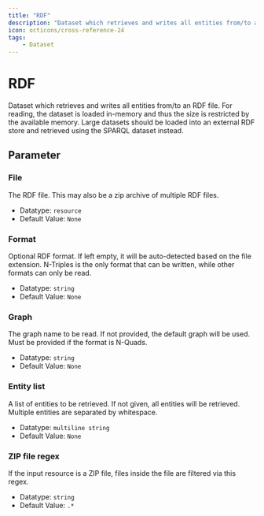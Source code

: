 ```yaml
---
title: "RDF"
description: "Dataset which retrieves and writes all entities from/to an RDF file. For reading, the dataset is loaded in-memory and thus the size is restricted by the available memory. Large datasets should be loaded into an external RDF store and retrieved using the SPARQL dataset instead."
icon: octicons/cross-reference-24
tags: 
    - Dataset
---
```

# RDF
<!-- This file was generated - DO NOT CHANGE IT MANUALLY -->



Dataset which retrieves and writes all entities from/to an RDF file. For reading, the dataset is loaded in-memory and thus the size is restricted by the available memory. Large datasets should be loaded into an external RDF store and retrieved using the SPARQL dataset instead.


## Parameter

### File

The RDF file. This may also be a zip archive of multiple RDF files.

- Datatype: `resource`
- Default Value: `None`



### Format

Optional RDF format. If left empty, it will be auto-detected based on the file extension. N-Triples is the only format that can be written, while other formats can only be read.

- Datatype: `string`
- Default Value: `None`



### Graph

The graph name to be read. If not provided, the default graph will be used. Must be provided if the format is N-Quads.

- Datatype: `string`
- Default Value: `None`



### Entity list

A list of entities to be retrieved. If not given, all entities will be retrieved. Multiple entities are separated by whitespace.

- Datatype: `multiline string`
- Default Value: `None`



### ZIP file regex

If the input resource is a ZIP file, files inside the file are filtered via this regex.

- Datatype: `string`
- Default Value: `.*`



